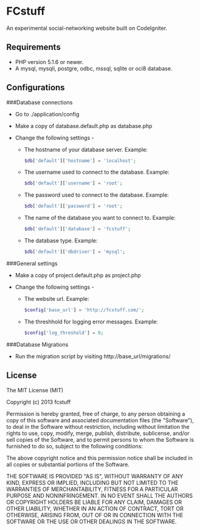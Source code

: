 FCstuff
=======

An experimental social-networking website built on CodeIgniter.

Requirements
------------

* PHP version 5.1.6 or newer.
* A mysql, mysqli, postgre, odbc, mssql, sqlite or oci8 database.

Configurations
--------------

###Database connections

* Go to ./application/config

* Make a copy of database.default.php as database.php

* Change the following settings -

    + The hostname of your database server. Example:

        ```php
        $db['default']['hostname'] = 'localhost';
        ```

    + The username used to connect to the database. Example:

        ````php
        $db['default']['username'] = 'root';
        ````

    + The password used to connect to the database. Example:

        ```php
        $db['default']['password'] = 'root';
        ```

    + The name of the database you want to connect to. Example:

        ```php
        $db['default']['database'] = 'fcstuff';
        ```

    + The database type. Example:

        ```php
        $db['default']['dbdriver'] = 'mysql';
        ```

###General settings

* Make a copy of project.default.php as project.php

* Change the following settings -

    + The website url. Example:

        ```php
        $config['base_url'] = 'http://fcstuff.com/';
        ```

    + The threshhold for logging error messages. Example:

        ```php
        $config['log_threshold'] = 0;
        ```

###Database Migrations

* Run the migration script by visiting http://base_url/migrations/

License
-------

The MIT License (MIT)

Copyright (c) 2013 fcstuff

Permission is hereby granted, free of charge, to any person obtaining a copy of
this software and associated documentation files (the "Software"), to deal in
the Software without restriction, including without limitation the rights to
use, copy, modify, merge, publish, distribute, sublicense, and/or sell copies of
the Software, and to permit persons to whom the Software is furnished to do so,
subject to the following conditions:

The above copyright notice and this permission notice shall be included in all
copies or substantial portions of the Software.

THE SOFTWARE IS PROVIDED "AS IS", WITHOUT WARRANTY OF ANY KIND, EXPRESS OR
IMPLIED, INCLUDING BUT NOT LIMITED TO THE WARRANTIES OF MERCHANTABILITY, FITNESS
FOR A PARTICULAR PURPOSE AND NONINFRINGEMENT. IN NO EVENT SHALL THE AUTHORS OR
COPYRIGHT HOLDERS BE LIABLE FOR ANY CLAIM, DAMAGES OR OTHER LIABILITY, WHETHER
IN AN ACTION OF CONTRACT, TORT OR OTHERWISE, ARISING FROM, OUT OF OR IN
CONNECTION WITH THE SOFTWARE OR THE USE OR OTHER DEALINGS IN THE SOFTWARE.
